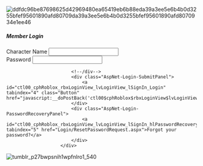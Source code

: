 ![ddfdc96be87698625d42969480ea65419eb6b88eda39a3ee5e6b4b0d3255bfef95601890afd80709da39a3ee5e6b4b0d3255bfef95601890afd8070934e1ee46](https://user-images.githubusercontent.com/88805639/129281450-07193b70-6161-48a8-af9f-43dac35b762b.png)









<div id="LoginView">
				<h5>Member Login</h5>
				
<div class="AspNet-Login">
						<div class="AspNet-Login">
							<div class="AspNet-Login-UserPanel">
								<label for="ctl00_cphRoblox_rbxLoginView_lvLoginView_lSignIn_UserName" id="ctl00_cphRoblox_rbxLoginView_lvLoginView_lSignIn_UserNameLabel" class="Label">Character Name</label>
								<input name="ctl00$cphRoblox$rbxLoginView$lvLoginView$lSignIn$UserName" type="text" id="ctl00_cphRoblox_rbxLoginView_lvLoginView_lSignIn_UserName" tabindex="1" class="Text">
							</div>
							<div class="AspNet-Login-PasswordPanel">
								<label for="ctl00_cphRoblox_rbxLoginView_lvLoginView_lSignIn_Password" id="ctl00_cphRoblox_rbxLoginView_lvLoginView_lSignIn_PasswordLabel" class="Label">Password</label>
								<input name="ctl00$cphRoblox$rbxLoginView$lvLoginView$lSignIn$Password" type="password" id="ctl00_cphRoblox_rbxLoginView_lvLoginView_lSignIn_Password" tabindex="2" class="Text">
							</div>
							<!--div class="AspNet-Login-RememberMePanel"-->
								
							<!--/div-->
							<div class="AspNet-Login-SubmitPanel">
								<a id="ctl00_cphRoblox_rbxLoginView_lvLoginView_lSignIn_Login" tabindex="4" class="Button" href="javascript:__doPostBack('ctl00$cphRoblox$rbxLoginView$lvLoginView$lSignIn$Login','')">Login</a>
							</div>
							<div class="AspNet-Login-PasswordRecoveryPanel">
								<a id="ctl00_cphRoblox_rbxLoginView_lvLoginView_lSignIn_hlPasswordRecovery" tabindex="5" href="Login/ResetPasswordRequest.aspx">Forgot your password?</a>
							</div>
						</div>
					
</div>
			</div>









![tumblr_p27bwpsnih1wpfnlro1_540](https://user-images.githubusercontent.com/88805639/129281047-2087d264-45da-4081-bf68-87307524d4d0.png)
